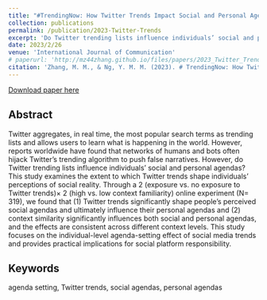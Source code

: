 ```yaml
---
title: "#TrendingNow: How Twitter Trends Impact Social and Personal Agendas?"
collection: publications
permalink: /publication/2023-Twitter-Trends
excerpt: 'Do Twitter trending lists influence individuals’ social and personal agendas? This study examines the extent to which Twitter trends shape individuals’ perceptions of social reality.'
date: 2023/2/26
venue: 'International Journal of Communication'
# paperurl: 'http://mz44zhang.github.io/files/papers/2023_Twitter_Trends.pdf'
citation: 'Zhang, M. M., & Ng, Y. M. M. (2023). # TrendingNow: How Twitter Trends Impact Social and Personal Agendas?. International Journal of Communication, 17, 20.'
---
```

[Download paper here](http://mz44zhang.github.io/files/papers/2023_Twitter_Trends.pdf)


Abstract 
---------
Twitter aggregates, in real time, the most popular search terms as trending lists and allows users to learn what is happening in the world. However, reports worldwide have found that networks of humans and bots often hijack Twitter’s trending algorithm to push false narratives. However, do Twitter trending lists influence individuals’ social and personal agendas? This study examines the extent to which Twitter trends shape individuals’ perceptions of social reality. Through a 2 (exposure vs. no exposure to Twitter trends)× 2 (high vs. low context familiarity) online experiment (N= 319), we found that (1) Twitter trends significantly shape people’s perceived social agendas and ultimately influence their personal agendas and (2) context similarity significantly influences both social and personal agendas, and the effects are consistent across different context levels. This study focuses on the individual-level agenda-setting effect of social media trends and provides practical implications for social platform responsibility.

Keywords 
---------
agenda setting, Twitter trends, social agendas, personal agendas




